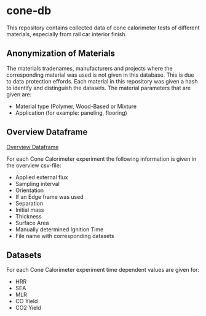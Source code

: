# cone-db
This repository contains collected data of cone calorimeter tests of different materials, especially from rail car interior finish.
## Anonymization of Materials
The materials tradenames, manufacturers and projects where the corresponding material was used is not given in this database. This is due to data protection effords. Each material in this repository was given a hash to identify and distinguish the datasets. 
The material parameters that are given are:

- Material type (Polymer, Wood-Based or Mixture
- Application (for example: paneling, flooring)

## Overview Dataframe
[Overview Dataframe](cone-db/ConeData/combined_overview_official.csv)

For each Cone Calorimeter experiment the following information is given in the overview csv-file:

- Applied external flux
- Sampling interval
- Orientation
- If an Edge frame was used
- Separation
- Initial mass
- Thickness
- Surface Area
- Manually determined Ignition Time
- File name with corresponding datasets

## Datasets
For each Cone Calorimeter experiment time dependent values are given for:

- HRR
- SEA
- MLR
- CO Yield
- CO2 Yield
